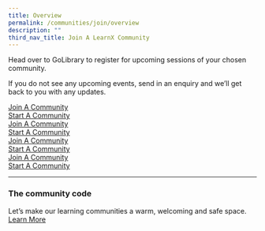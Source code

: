```yaml
---
title: Overview
permalink: /communities/join/overview
description: ""
third_nav_title: Join A LearnX Community
---
```

Head over to GoLibrary to register for upcoming sessions of your chosen community. 

If you do not see any upcoming events, send in an enquiry and we’ll get back to you with any updates.

<div class="row is-multiline">
  <div class="col is-half">
    <div class="clickbox is-pink-ruby">
      <a href="/communities/join/overview">
        <span>Join A Community</span>
      </a>
    </div>
  </div>
  <div class="col is-half">
    <div class="clickbox is-pink-ruby">
      <a href="/communities/start/overview">
        <span>Start A Community</span>
      </a>
    </div>
  </div>
</div>

<div class="row is-multiline">
  <div class="col is-half">
    <div class="clickbox is-pink-ruby">
      <a href="/communities/join/overview">
        <span>Join A Community</span>
      </a>
    </div>
  </div>
  <div class="col is-half">
    <div class="clickbox is-pink-ruby">
      <a href="/communities/start/overview">
        <span>Start A Community</span>
      </a>
    </div>
  </div>
</div>

<div class="row is-multiline">
  <div class="col is-half">
    <div class="clickbox is-pink-ruby">
      <a href="/communities/join/overview">
        <span>Join A Community</span>
      </a>
    </div>
  </div>
  <div class="col is-half">
    <div class="clickbox is-pink-ruby">
      <a href="/communities/start/overview">
        <span>Start A Community</span>
      </a>
    </div>
  </div>
</div>

<div class="row is-multiline">
  <div class="col is-half">
    <div class="clickbox is-pink-ruby">
      <a href="/communities/join/overview">
        <span>Join A Community</span>
      </a>
    </div>
  </div>
  <div class="col is-half">
    <div class="clickbox is-pink-ruby">
      <a href="/communities/start/overview">
        <span>Start A Community</span>
      </a>
    </div>
  </div>
</div>

---
<h3 class="margin--top--none margin--bottom--lg"><b>The community code</b></h3>
Let’s make our learning communities a warm, welcoming and safe space.
<a href="/communities/overview" class="bp-button is-primary-outline is-uppercase">Learn More</a>